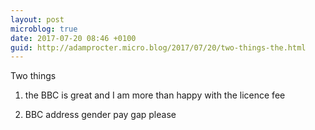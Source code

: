 ```yaml
---
layout: post
microblog: true
date: 2017-07-20 08:46 +0100
guid: http://adamprocter.micro.blog/2017/07/20/two-things-the.html
---
```

Two things 

1. the BBC is great and I am more than happy with the licence fee 

2. BBC address gender pay gap please 
